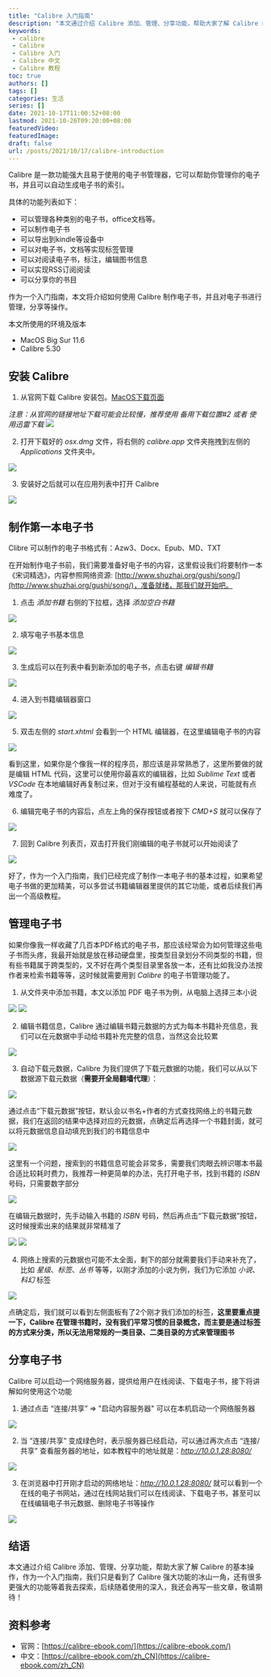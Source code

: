 ```yaml
---
title: "Calibre 入门指南"
description: "本文通过介绍 Calibre 添加、管理、分享功能，帮助大家了解 Calibre 的基本操作"
keywords:
 - calibre
 - Calibre
 - Calibre 入门
 - Calibre 中文
 - Calibre 教程
toc: true
authors: []
tags: []
categories: 生活
series: []
date: 2021-10-17T11:00:52+08:00
lastmod: 2021-10-26T09:20:00+08:00
featuredVideo:
featuredImage:
draft: false
url: /posts/2021/10/17/calibre-introduction
---
```


Calibre 是一款功能强大且易于使用的电子书管理器，它可以帮助你管理你的电子书，并且可以自动生成电子书的索引。

具体的功能列表如下：

- 可以管理各种类别的电子书，office文档等。
- 可以制作电子书
- 可以导出到kindle等设备中
- 可以对电子书，文档等实现标签管理
- 可以对阅读电子书，标注，编辑图书信息
- 可以实现RSS订阅阅读
- 可以分享你的书目

作为一个入门指南，本文将介绍如何使用 Calibre 制作电子书，并且对电子书进行管理，分享等操作。

本文所使用的环境及版本

- MacOS Big Sur 11.6
- Calibre 5.30

## 安装 Calibre

1. 从官网下载 Calibre 安装包。[MacOS下载页面](https://calibre-ebook.com/zh_CN/download_osx)

*注意：从官网的链接地址下载可能会比较慢，推荐使用 备用下载位置#2 或者 使用迅雷下载*
![](/images/2021-10-17-calibre-introduction/1.jpg)

2. 打开下载好的 *osx.dmg* 文件，将右侧的 *calibre.app* 文件夹拖拽到左侧的 *Applications* 文件夹中。

![](/images/2021-10-17-calibre-introduction/2.jpg)

3. 安装好之后就可以在应用列表中打开 Calibre

![](/images/2021-10-17-calibre-introduction/3.jpg)

## 制作第一本电子书

Clibre 可以制作的电子书格式有：Azw3、Docx、Epub、MD、TXT

在开始制作电子书前，我们需要准备好电子书的内容，这里假设我们将要制作一本《宋词精选》，内容参照网络资源: [http://www.shuzhai.org/gushi/song/](http://www.shuzhai.org/gushi/song/)，准备就绪，那我们就开始吧。

1. 点击 *添加书籍* 右侧的下拉框，选择 *添加空白书籍*

![](/images/2021-10-17-calibre-introduction/4.jpg)

2. 填写电子书基本信息

![](/images/2021-10-17-calibre-introduction/5.jpg)

3. 生成后可以在列表中看到新添加的电子书，点击右键 *编辑书籍*

![](/images/2021-10-17-calibre-introduction/6.jpg)

4. 进入到书籍编辑器窗口

![](/images/2021-10-17-calibre-introduction/7.jpg)

5. 双击左侧的 *start.xhtml* 会看到一个 HTML 编辑器，在这里编辑电子书的内容

![](/images/2021-10-17-calibre-introduction/8.jpg)

看到这里，如果你是个像我一样的程序员，那应该是非常熟悉了，这里所要做的就是编辑 HTML 代码，这里可以使用你最喜欢的编辑器，比如 *Sublime Text* 或者 *VSCode* 在本地编辑好再复制过来，但对于没有编程基础的人来说，可能就有点难度了。

6. 编辑完电子书的内容后，点左上角的保存按钮或者按下 *CMD+S* 就可以保存了

![](/images/2021-10-17-calibre-introduction/9.jpg)

7. 回到 Calibre 列表页，双击打开我们刚编辑的电子书就可以开始阅读了

![](/images/2021-10-17-calibre-introduction/10.jpg)

好了，作为一个入门指南，我们已经完成了制作一本电子书的基本过程，如果希望电子书做的更加精美，可以多尝试书籍编辑器里提供的其它功能，或者后续我们再出一个高级教程。

## 管理电子书

如果你像我一样收藏了几百本PDF格式的电子书，那应该经常会为如何管理这些电子书而头疼，我最开始就是放在移动硬盘里，按类型目录划分不同类型的书籍，但有些书籍属于跨类型的，又不好在两个类型目录里各放一本，还有比如我没办法按作者来检索书籍等等，这时候就需要用到 *Calibre* 的电子书管理功能了。

1. 从文件夹中添加书籍，本文以添加 PDF 电子书为例，从电脑上选择三本小说

![](/images/2021-10-17-calibre-introduction/11.jpg)
![](/images/2021-10-17-calibre-introduction/12.jpg)

2. 编辑书籍信息，Calibre 通过编辑书籍元数据的方式为每本书籍补充信息，我们可以在元数据中手动给书籍补充完整的信息，当然这会比较累

![](/images/2021-10-17-calibre-introduction/13.jpg)

3. 自动下载元数据，Calibre 为我们提供了下载元数据的功能，我们可以从以下数据源下载元数据（**需要开全局翻墙代理**）：

![](/images/2021-10-17-calibre-introduction/14.jpg)

通过点击“下载元数据”按钮，默认会以书名+作者的方式查找网络上的书籍元数据，我们在返回的结果中选择对应的元数据，点确定后再选择一个书籍封面，就可以将元数据信息自动填充到我们的书籍信息中

![](/images/2021-10-17-calibre-introduction/15.jpg)

这里有一个问题，搜索到的书籍信息可能会非常多，需要我们肉眼去辨识哪本书最合适比较耗时费力，我推荐一种更简单的办法，先打开电子书，找到书籍的 *ISBN* 号码，只需要数字部分

![](/images/2021-10-17-calibre-introduction/16.jpg)

在编辑元数据时，先手动输入书籍的 *ISBN* 号码，然后再点击“下载元数据”按钮，这时候搜索出来的结果就非常精准了

![](/images/2021-10-17-calibre-introduction/17.jpg)
![](/images/2021-10-17-calibre-introduction/18.jpg)

4. 网络上搜索的元数据也可能不太全面，剩下的部分就需要我们手动来补充了，比如 *星级*、*标签*、*丛书* 等等，以刚才添加的小说为例，我们为它添加 *小说*、*科幻* 标签

![](/images/2021-10-17-calibre-introduction/19.jpg)

点确定后，我们就可以看到左侧面板有了2个刚才我们添加的标签，**这里要重点提一下，Calibre 在管理书籍时，没有我们平常习惯的目录概念，而主要是通过标签的方式来分类，所以无法用常规的一类目录、二类目录的方式来管理图书**

## 分享电子书

Calibre 可以启动一个网络服务器，提供给用户在线阅读、下载电子书，接下将讲解如何使用这个功能

1. 通过点击 “连接/共享” => "启动内容服务器" 可以在本机启动一个网络服务器

![](/images/2021-10-17-calibre-introduction/20.jpg)

2. 当 “连接/共享” 变成绿色时，表示服务器已经启动，可以通过再次点击 “连接/共享” 查看服务器的地址，如本教程中的地址就是：*http://10.0.1.28:8080/*

![](/images/2021-10-17-calibre-introduction/21.jpg)

3. 在浏览器中打开刚才启动的网络地址：*http://10.0.1.28:8080/* 就可以看到一个在线的电子书网站，通过在线网站我们可以在线阅读、下载电子书，甚至可以在线编辑电子书元数据、删除电子书等操作

![](/images/2021-10-17-calibre-introduction/22.jpg)

## 结语

本文通过介绍 Calibre 添加、管理、分享功能，帮助大家了解 Calibre 的基本操作，作为一个入门指南，我们只是看到了 Calibre 强大功能的冰山一角，还有很多更强大的功能等着我去探索，后续随着使用的深入，我还会再写一些文章，敬请期待！


## 资料参考

- 官网：[https://calibre-ebook.com/](https://calibre-ebook.com/)
- 中文：[https://calibre-ebook.com/zh_CN](https://calibre-ebook.com/zh_CN)